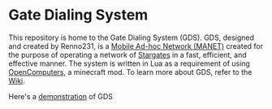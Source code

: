 # Gate Dialing System
 This repository is home to the Gate Dialing System (GDS). GDS, designed and created by Renno231, is a [Mobile Ad-hoc Network (MANET)](https://www.techopedia.com/definition/5532/mobile-ad-hoc-network-manet#:~:text=A%20mobile%20ad%20hoc%20network%20(MANET)%20is%20generally%20defined%20as%20a%20network%20that%20has%20many%20free%20or%20autonomous%20nodes%2C%20often%20composed%20of%20mobile%20devices%20or%20other%20mobile%20pieces%2C%20that%20can%20arrange%20themselves%20in%20various%20ways%20and%20operate%20without%20strict%20top%2Ddown%20network%20administration.) created for the purpose of operating a network of [Stargates](https://en.wikipedia.org/wiki/Stargate_(device)#:~:text=A%20Stargate%20is%20an%20Einstein%E2%80%93Rosen%20bridge%20portal%20device%20within%20the%20Stargate%20fictional%20universe%20that%20allows%20practical%2C%20rapid%20travel%20between%20two%20distant%20locations.%5B1%5D) in a fast, efficient, and effective manner. The system is written in Lua as a requirement of using [OpenComputers](https://en.wikipedia.org/wiki/Stargate_(device)#:~:text=A%20Stargate%20is%20an%20Einstein%E2%80%93Rosen%20bridge%20portal%20device%20within%20the%20Stargate%20fictional%20universe%20that%20allows%20practical%2C%20rapid%20travel%20between%20two%20distant%20locations.%5B1%5D), a minecraft mod.
To learn more about GDS, refer to the [Wiki](https://github.com/Renno231/Gate-Dialing-System/wiki).

Here's a [demonstration](https://www.youtube.com/watch?v=ROAVJqH6SNM) of GDS
